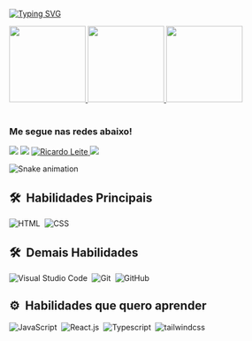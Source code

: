 
[![Typing SVG](https://readme-typing-svg.demolab.com?font=Fira+Code&pause=1000&width=600&lines=Welcome+to+my+repository;I'm+Ricardo+and+I'm+a+front+end+developer;I+am+always+developing+and+looking+for+improvement.;Feel+free+to+get+in+touch)](https://git.io/typing-svg)

 <div>
   <a href="https://github.com/MrRicardoLeite">
  <img height="138em" src="https://github-readme-stats.vercel.app/api?username=MrRicardoLeite&show_icons=true&theme=tokyonight&hide_border=false">
  <img height="138em" src="https://github-readme-streak-stats.herokuapp.com/?user=MrRicardoLeite&theme=tokyonight&hide_border=false">
  <img height="138em" src="https://github-readme-stats.vercel.app/api/top-langs/?username=MrRicardoLeite&layout=compact&theme=tokyonight&hide_border=false"></a>
   

</div>
<!-- <div style="display: inline_block"><br>
  <img align="center" alt="Js" height="30" width="40" src="https://raw.githubusercontent.com/devicons/devicon/master/icons/javascript/javascript-plain.svg">
  <img align="center" alt="HTML" height="30" width="40" src="https://raw.githubusercontent.com/devicons/devicon/master/icons/html5/html5-original.svg">
  <img align="center" alt="CSS" height="30" width="40" src="https://raw.githubusercontent.com/devicons/devicon/master/icons/css3/css3-original.svg">
</div> -->
 
 <br>
 
  ### Me segue nas redes abaixo!
 
<div> 
  <a href="https://instagram.com/r.i.c.a.r.d.o.l.e.i.t.e" target="_blank"><img src="https://img.shields.io/badge/-Instagram-%23E4405F?style=for-the-badge&logo=instagram&logoColor=white" target="_blank"></a>
  <a href="https://www.linkedin.com/in/mr-ricardo-leite" target="_blank"><img src="https://img.shields.io/badge/-LinkedIn-%230077B5?style=for-the-badge&logo=linkedin&logoColor=white" target="_blank"></a>
  <a href="https://twitter.com/MrRicardoLeite" target="blank">
    <img src="https://img.shields.io/twitter/follow/MrRicardoLeite?style=for-the-badge" alt="Ricardo Leite" />
  </a>
 <a href="mailto:eu.ricardoleite@gmail.com">
    <img src="https://img.shields.io/badge/-Email-%23333?style=for-the-badge&logo=gmail&logoColor=blue" target="_blank">
  </a>
 
  ![Snake animation](https://github.com/MrRicardoLeite/MrRicardoLeite/blob/output/github-contribution-grid-snake.svg)

</div>
 
## 🛠 &nbsp;Habilidades Principais
![HTML](https://img.shields.io/badge/-HTML-0D1117?style=for-the-badge&logo=html5&labelColor=0D1117)&nbsp;
![CSS](https://img.shields.io/badge/-CSS-0D1117?style=for-the-badge&logo=CSS3&logoColor=1572B6&labelColor=0D1117)&nbsp;
<!-- ![JavaScript](https://img.shields.io/badge/-JavaScript-0D1117?style=for-the-badge&logo=javascript&labelColor=0D1117&textColor=0D1117)&nbsp;
![React.js](https://img.shields.io/badge/-React.js-0D1117?style=for-the-badge&logo=react&labelColor=0D1117)&nbsp;
![Typescript](https://img.shields.io/badge/-Typescript-0D1117?style=for-the-badge&logo=typescript&labelColor=0D1117)&nbsp; -->

## 🛠 &nbsp;Demais Habilidades
![Visual Studio Code](https://img.shields.io/badge/-Visual%20Studio-0D1117?style=for-the-badge&logo=visual-studio&logoColor=C8A2C8&labelColor=0D1117)&nbsp;
![Git](https://img.shields.io/badge/-Git-0D1117?style=for-the-badge&logo=git&labelColor=0D1117)&nbsp;
![GitHub](https://img.shields.io/badge/-GitHub-0D1117?style=for-the-badge&logo=github&labelColor=0D1117)&nbsp;
<!-- ![Node.JS](https://img.shields.io/badge/-Node.JS-0D1117?style=for-the-badge&logo=node.js&labelColor=0D1117&textColor=0D1117)&nbsp;
![Express](https://img.shields.io/badge/-express-0D1117?style=for-the-badge&logo=express&labelColor=0D1117)&nbsp;
![MySQL](https://img.shields.io/badge/-mysql-0D1117?style=for-the-badge&logo=mysql&labelColor=0D1117)&nbsp;
![tailwindcss](https://img.shields.io/badge/-tailwindcss-0D1117?style=for-the-badge&logo=tailwindcss&labelColor=0D1117&textColor=0D1117)&nbsp; -->


## ⚙️ &nbsp;Habilidades que quero aprender
![JavaScript](https://img.shields.io/badge/-JavaScript-0D1117?style=for-the-badge&logo=javascript&labelColor=0D1117&textColor=0D1117)&nbsp;
![React.js](https://img.shields.io/badge/-React.js-0D1117?style=for-the-badge&logo=react&labelColor=0D1117)&nbsp;
![Typescript](https://img.shields.io/badge/-Typescript-0D1117?style=for-the-badge&logo=typescript&labelColor=0D1117)&nbsp;
![tailwindcss](https://img.shields.io/badge/-tailwindcss-0D1117?style=for-the-badge&logo=tailwindcss&labelColor=0D1117&textColor=0D1117)&nbsp;
<!-- ![Angular](https://img.shields.io/badge/-Angular-0D1117?style=for-the-badge&logo=angular&labelColor=0D1117&textColor=0D1117)&nbsp;
![Python](https://img.shields.io/badge/-Python-0D1117?style=for-the-badge&logo=python&labelColor=0D1117&textColor=0D1117)&nbsp;
![Vue.JS](https://img.shields.io/badge/-Vue-0D1117?style=for-the-badge&logo=vue.js&labelColor=0D1117&textColor=0D1117)&nbsp; -->
